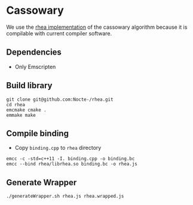 # Cassowary
We use the [rhea implementation](https://github.com/Nocte-/rhea) of the cassowary algorithm because it is compilable with current compiler software.

## Dependencies
* Only Emscripten

## Build library
```
git clone git@github.com:Nocte-/rhea.git
cd rhea
emcmake cmake .
emmake make
```

## Compile binding
* Copy `binding.cpp` to `rhea` directory

```
emcc -c -std=c++11 -I. binding.cpp -o binding.bc
emcc --bind rhea/librhea.so binding.bc -o rhea.js
```

## Generate Wrapper
```
./generateWrapper.sh rhea.js rhea.wrapped.js
```